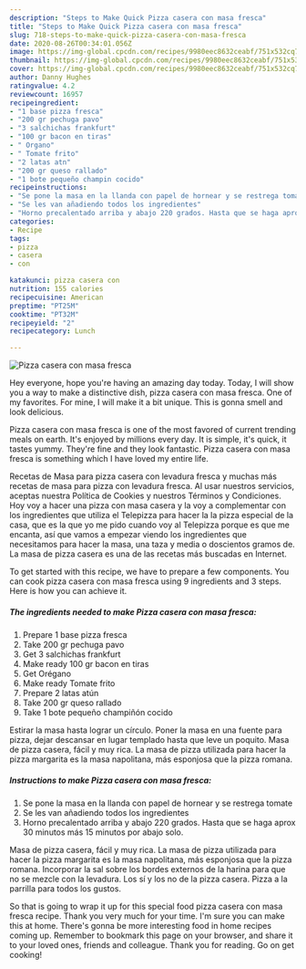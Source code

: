 ```yaml
---
description: "Steps to Make Quick Pizza casera con masa fresca"
title: "Steps to Make Quick Pizza casera con masa fresca"
slug: 718-steps-to-make-quick-pizza-casera-con-masa-fresca
date: 2020-08-26T00:34:01.056Z
image: https://img-global.cpcdn.com/recipes/9980eec8632ceabf/751x532cq70/pizza-casera-con-masa-fresca-foto-principal.jpg
thumbnail: https://img-global.cpcdn.com/recipes/9980eec8632ceabf/751x532cq70/pizza-casera-con-masa-fresca-foto-principal.jpg
cover: https://img-global.cpcdn.com/recipes/9980eec8632ceabf/751x532cq70/pizza-casera-con-masa-fresca-foto-principal.jpg
author: Danny Hughes
ratingvalue: 4.2
reviewcount: 16957
recipeingredient:
- "1 base pizza fresca"
- "200 gr pechuga pavo"
- "3 salchichas frankfurt"
- "100 gr bacon en tiras"
- " Organo"
- " Tomate frito"
- "2 latas atn"
- "200 gr queso rallado"
- "1 bote pequeño champin cocido"
recipeinstructions:
- "Se pone la masa en la llanda con papel de hornear y se restrega tomate"
- "Se les van añadiendo todos los ingredientes"
- "Horno precalentado arriba y abajo 220 grados. Hasta que se haga aprox 30 minutos más 15 minutos por abajo solo."
categories:
- Recipe
tags:
- pizza
- casera
- con

katakunci: pizza casera con 
nutrition: 155 calories
recipecuisine: American
preptime: "PT25M"
cooktime: "PT32M"
recipeyield: "2"
recipecategory: Lunch

---
```



![Pizza casera con masa fresca](https://img-global.cpcdn.com/recipes/9980eec8632ceabf/751x532cq70/pizza-casera-con-masa-fresca-foto-principal.jpg)

Hey everyone, hope you're having an amazing day today. Today, I will show you a way to make a distinctive dish, pizza casera con masa fresca. One of my favorites. For mine, I will make it a bit unique. This is gonna smell and look delicious.

Pizza casera con masa fresca is one of the most favored of current trending meals on earth. It's enjoyed by millions every day. It is simple, it's quick, it tastes yummy. They're fine and they look fantastic. Pizza casera con masa fresca is something which I have loved my entire life.

Recetas de Masa para pizza casera con levadura fresca y muchas más recetas de masa para pizza con levadura fresca. Al usar nuestros servicios, aceptas nuestra Política de Cookies y nuestros Términos y Condiciones. Hoy voy a hacer una pizza con masa casera y la voy a complementar con los ingredientes que utiliza el Telepizza para hacer la la pizza especial de la casa, que es la que yo me pido cuando voy al Telepizza porque es que me encanta, así que vamos a empezar viendo los ingredientes que necesitamos para hacer la masa, una taza y media o doscientos gramos de. La masa de pizza casera es una de las recetas más buscadas en Internet.


To get started with this recipe, we have to prepare a few components. You can cook pizza casera con masa fresca using 9 ingredients and 3 steps. Here is how you can achieve it.

<!--inarticleads1-->

##### The ingredients needed to make Pizza casera con masa fresca:

1. Prepare 1 base pizza fresca
1. Take 200 gr pechuga pavo
1. Get 3 salchichas frankfurt
1. Make ready 100 gr bacon en tiras
1. Get  Orégano
1. Make ready  Tomate frito
1. Prepare 2 latas atún
1. Take 200 gr queso rallado
1. Take 1 bote pequeño champiñón cocido


Estirar la masa hasta lograr un círculo. Poner la masa en una fuente para pizza, dejar descansar en lugar templado hasta que leve un poquito. Masa de pizza casera, fácil y muy rica. La masa de pizza utilizada para hacer la pizza margarita es la masa napolitana, más esponjosa que la pizza romana. 

<!--inarticleads2-->

##### Instructions to make Pizza casera con masa fresca:

1. Se pone la masa en la llanda con papel de hornear y se restrega tomate
1. Se les van añadiendo todos los ingredientes
1. Horno precalentado arriba y abajo 220 grados. Hasta que se haga aprox 30 minutos más 15 minutos por abajo solo.


Masa de pizza casera, fácil y muy rica. La masa de pizza utilizada para hacer la pizza margarita es la masa napolitana, más esponjosa que la pizza romana. Incorporar la sal sobre los bordes externos de la harina para que no se mezcle con la levadura. Los sí y los no de la pizza casera. Pizza a la parrilla para todos los gustos. 

So that is going to wrap it up for this special food pizza casera con masa fresca recipe. Thank you very much for your time. I'm sure you can make this at home. There's gonna be more interesting food in home recipes coming up. Remember to bookmark this page on your browser, and share it to your loved ones, friends and colleague. Thank you for reading. Go on get cooking!
